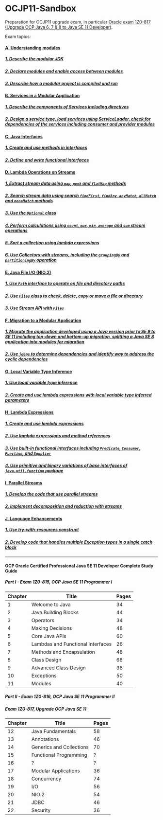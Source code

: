# OCJP11-Sandbox
Preparation for OCJP11 upgrade exam, in particular [Oracle exam 1Z0-817 (Upgrade OCP Java 6, 7 & 8 to Java SE 11 Developer)](https://education.oracle.com/upgrade-ocp-java-6-7-8-to-java-se-11-developer/pexam_1Z0-817).

Exam topics:
#### [A. Understanding modules](A-UnderstandingModules.md)
##### [1. Describe the modular JDK](A-UnderstandingModules.md#1-describe-the-modular-jdk)
##### [2. Declare modules and enable access between modules](A-UnderstandingModules.md#2-declare-modules-and-enable-access-between-modules)
##### [3. Describe how a modular project is compiled and run](A-UnderstandingModules.md#3-describe-how-a-modular-project-is-compiled-and-run)
#### [B. Services in a Modular Application](B-ServicesInAModularApplication.md)
##### [1. Describe the components of Services including directives](B-ServicesInAModularApplication.md#1-describe-the-components-of-services-including-directives)
##### [2. Design a service type, load services using ServiceLoader, check for dependencies of the services including consumer and provider modules](B-ServicesInAModularApplication.md#2-design-a-service-type-load-services-using-serviceloader-check-for-dependencies-of-the-services-including-consumer-and-provider-modules)
#### [C. Java Interfaces](C-JavaInterfaces.md)
##### [1. Create and use methods in interfaces](C-JavaInterfaces.md#1-create-and-use-methods-in-interfaces)
##### [2. Define and write functional interfaces](C-JavaInterfaces.md#2-define-and-write-functional-interfaces)
#### [D. Lambda Operations on Streams](D-LambdaOperationsOnStreams.md)
##### [1. Extract stream data using `map`, `peek` and `flatMap` methods](D-LambdaOperationsOnStreams.md#1-extract-stream-data-using-map-peek-and-flatmap-methods)
##### [2. Search stream data using search `findFirst`, `findAny`, `anyMatch`, `allMatch` and `noneMatch` methods](D-LambdaOperationsOnStreams.md#2-search-stream-data-using-search-findfirst-findany-anymatch-allmatch-and-nonematch-methods)
##### [3. Use the `Optional` class](D-LambdaOperationsOnStreams.md#3-use-the-optional-class)
##### [4. Perform calculations using `count`, `max`, `min`, `average` and `sum` stream operations](D-LambdaOperationsOnStreams.md#4-perform-calculations-using-count-max-min-average-and-sum-stream-operations)
##### [5. Sort a collection using lambda expressions](D-LambdaOperationsOnStreams.md#5-sort-a-collection-using-lambda-expressions)
##### [6. Use Collectors with streams, including the `groupingBy` and `partitioningBy` operation](D-LambdaOperationsOnStreams.md#6-use-collectors-with-streams-including-the-groupingby-and-partitioningby-operation)
#### [E. Java File I/O (NIO.2)](E-JavaFileIO.md)
##### [1. Use `Path` interface to operate on file and directory paths](E-JavaFileIO.md#1-use-path-interface-to-operate-on-file-and-directory-paths)
##### [2. Use `Files` class to check, delete, copy or move a file or directory](E-JavaFileIO.md#2-use-files-class-to-check-delete-copy-or-move-a-file-or-directory)
##### [3. Use Stream API with `Files`](E-JavaFileIO.md#3-use-stream-api-with-files)
#### [F. Migration to a Modular Application](F-MigrationToAModularApplication.md)
##### [1. Migrate the application developed using a Java version prior to SE 9 to SE 11 including top-down and bottom-up migration, splitting a Java SE 8 application into modules for migration](F-MigrationToAModularApplication.md#1-migrate-the-application-developed-using-a-java-version-prior-to-se-9-to-se-11-including-top-down-and-bottom-up-migration-splitting-a-java-se-8-application-into-modules-for-migration)
##### [2. Use `jdeps` to determine dependencies and identify way to address the cyclic dependencies](F-MigrationToAModularApplication.md#2-use-jdeps-to-determine-dependencies-and-identify-way-to-address-the-cyclic-dependencies)
#### [G. Local Variable Type Inference](G-LocalVariableTypeInference.md)
##### [1. Use local variable type inference](G-LocalVariableTypeInference.md#1-use-local-variable-type-inference)
##### [2. Create and use lambda expressions with local variable type inferred parameters](G-LocalVariableTypeInference.md#2-create-and-use-lambda-expressions-with-local-variable-type-inferred-parameters)
#### [H. Lambda Expressions](H-LambdaExpressions.md)
##### [1. Create and use lambda expressions](H-LambdaExpressions.md#1-create-and-use-lambda-expressions)
##### [2. Use lambda expressions and method references](H-LambdaExpressions.md#2-use-lambda-expressions-and-method-references)
##### [3. Use built-in functional interfaces including `Predicate`, `Consumer`, `Function`, and `Supplier`](H-LambdaExpressions.md#3-use-built-in-functional-interfaces-including-predicate-consumer-function-and-supplier)
##### [4. Use primitive and binary variations of base interfaces of `java.util.function` package](H-LambdaExpressions.md#4-use-primitive-and-binary-variations-of-base-interfaces-of-javautilfunction-package)
#### [I. Parallel Streams](I-ParallelStreams.md)
##### [1. Develop the code that use parallel streams](I-ParallelStreams.md#1-develop-the-code-that-use-parallel-streams)
##### [2. Implement decomposition and reduction with streams](I-ParallelStreams.md#2-implement-decomposition-and-reduction-with-streams)
#### [J. Language Enhancements](J-LanguageEnhancements.md)
##### [1. Use try-with-resources construct](J-LanguageEnhancements.md#1-use-try-with-resources-construct)
##### [2. Develop code that handles multiple Exception types in a single catch block](J-LanguageEnhancements.md#2-develop-code-that-handles-multiple-exception-types-in-a-single-catch-block)
<hr>

#### OCP Oracle Certified Professional Java SE 11 Developer Complete Study Guide

##### Part I - Exam 1Z0-815, OCP Java SE 11 Programmer I

<table>
    <thead>
        <tr>
            <th>Chapter</th>
            <th>Title</th>
            <th>Pages</th>
        </tr>
    </thead>
    <tbody>
        <tr>
            <td>1</td>
            <td>Welcome to Java</td>
            <td>34</td>
        </tr>
        <tr>
            <td>2</td>
            <td>Java Building Blocks</td>
            <td>44</td>
        </tr>
        <tr>
            <td>3</td>
            <td>Operators</td>
            <td>34</td>
        </tr>
        <tr>
            <td>4</td>
            <td>Making Decisions</td>
            <td>48</td>
        </tr>
        <tr>
            <td>5</td>
            <td>Core Java APIs</td>
            <td>60</td>
        </tr>
        <tr>
            <td>6</td>
            <td>Lambdas and Functional Interfaces</td>
            <td>26</td>
        </tr>
        <tr>
            <td>7</td>
            <td>Methods and Encapsulation</td>
            <td>48</td>
        </tr>
        <tr>
            <td>8</td>
            <td>Class Design</td>
            <td>68</td>
        </tr>
        <tr>
            <td>9</td>
            <td>Advanced Class Design</td>
            <td>38</td>
        </tr>
        <tr>
            <td>10</td>
            <td>Exceptions</td>
            <td>50</td>
        </tr>
        <tr>
            <td>11</td>
            <td>Modules</td>
            <td>40</td>
        </tr>
    </tbody>
</table>

##### Part II - Exam 1Z0-816, OCP Java SE 11 Programmer II

##### Exam 1Z0-817, Upgrade OCP Java SE 11

<table>
    <thead>
        <tr>
            <th>Chapter</th>
            <th>Title</th>
            <th>Pages</th>
        </tr>
    </thead>
    <tbody>
        <tr>
            <td>12</td>
            <td>Java Fundamentals</td>
            <td>58</td>
        </tr>
        <tr>
            <td>13</td>
            <td>Annotations</td>
            <td>46</td>
        </tr>
        <tr>
            <td>14</td>
            <td>Generics and Collections</td>
            <td>70</td>
        </tr>
        <tr>
            <td>15</td>
            <td>Functional Programming</td>
            <td>?</td>
        </tr>
        <tr>
            <td>16</td>
            <td>?</td>
            <td>?</td>
        </tr>
        <tr>
            <td>17</td>
            <td>Modular Applications</td>
            <td>36</td>
        </tr>
        <tr>
            <td>18</td>
            <td>Concurrency</td>
            <td>74</td>
        </tr>
        <tr>
            <td>19</td>
            <td>I/O</td>
            <td>56</td>
        </tr>
        <tr>
            <td>20</td>
            <td>NIO.2</td>
            <td>54</td>
        </tr>
        <tr>
            <td>21</td>
            <td>JDBC</td>
            <td>46</td>
        </tr>
        <tr>
            <td>22</td>
            <td>Security</td>
            <td>36</td>
        </tr>
    </tbody>
</table>